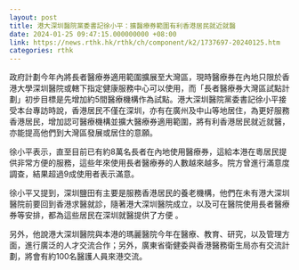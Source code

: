 ```yaml
---
layout: post
title: 港大深圳醫院黨委書記徐小平：擴醫療券範圍有利香港居民就近就醫
date: 2024-01-25 09:47:15.000000000 +08:00
link: https://news.rthk.hk/rthk/ch/component/k2/1737697-20240125.htm
categories: rthk
---
```


政府計劃今年內將長者醫療券適用範圍擴展至大灣區，現時醫療券在內地只限於香港大學深圳醫院或轄下指定健康服務中心可以使用，而「長者醫療券大灣區試點計劃」初步目標是先增加約5間醫療機構作為試點。港大深圳醫院黨委書記徐小平接受本台專訪時說，香港居民不僅在深圳，亦有在廣州及中山等地居住，為更好服務香港居民，增加認可醫療機構並擴大醫療券適用範圍，將有利香港居民就近就醫，亦能提高他們到大灣區發展或居住的意願。

徐小平表示，直至目前已有約8萬名長者在內地使用醫療券，這給本港在粵居民提供非常方便的服務，這些年來使用長者醫療券的人數越來越多。院方曾進行滿意度調查，結果超過9成使用者表示滿意。

徐小平又提到，深圳鹽田有主要是服務香港居民的養老機構，他們在未有港大深圳醫院前要回到香港求醫就診，隨著港大深圳醫院成立，以及可在醫院使用長者醫療券等安排，都為這些居民在深圳就醫提供了方便 。

另外，他說港大深圳醫院與本港的瑪麗醫院今年在醫療、教育、研究，以及管理方面，進行廣泛的人才交流合作；另外，廣東省衛健委與香港醫務衛生局亦有交流計劃，將會有約100名醫護人員來港交流。

